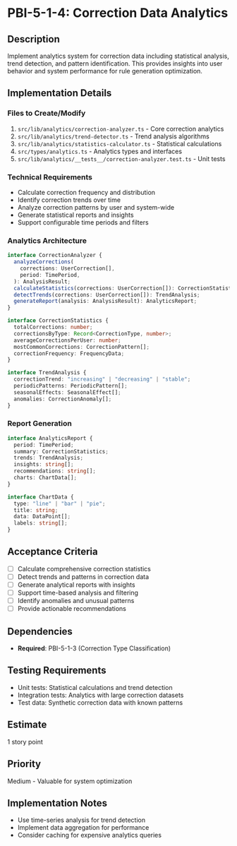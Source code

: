 # PBI-5-1-4: Correction Data Analytics

## Description

Implement analytics system for correction data including statistical analysis,
trend detection, and pattern identification. This provides insights into user
behavior and system performance for rule generation optimization.

## Implementation Details

### Files to Create/Modify

1. `src/lib/analytics/correction-analyzer.ts` - Core correction analytics
2. `src/lib/analytics/trend-detector.ts` - Trend analysis algorithms
3. `src/lib/analytics/statistics-calculator.ts` - Statistical calculations
4. `src/types/analytics.ts` - Analytics types and interfaces
5. `src/lib/analytics/__tests__/correction-analyzer.test.ts` - Unit tests

### Technical Requirements

- Calculate correction frequency and distribution
- Identify correction trends over time
- Analyze correction patterns by user and system-wide
- Generate statistical reports and insights
- Support configurable time periods and filters

### Analytics Architecture

```typescript
interface CorrectionAnalyzer {
  analyzeCorrections(
    corrections: UserCorrection[],
    period: TimePeriod,
  ): AnalysisResult;
  calculateStatistics(corrections: UserCorrection[]): CorrectionStatistics;
  detectTrends(corrections: UserCorrection[]): TrendAnalysis;
  generateReport(analysis: AnalysisResult): AnalyticsReport;
}

interface CorrectionStatistics {
  totalCorrections: number;
  correctionsByType: Record<CorrectionType, number>;
  averageCorrectionsPerUser: number;
  mostCommonCorrections: CorrectionPattern[];
  correctionFrequency: FrequencyData;
}

interface TrendAnalysis {
  correctionTrend: "increasing" | "decreasing" | "stable";
  periodicPatterns: PeriodicPattern[];
  seasonalEffects: SeasonalEffect[];
  anomalies: CorrectionAnomaly[];
}
```

### Report Generation

```typescript
interface AnalyticsReport {
  period: TimePeriod;
  summary: CorrectionStatistics;
  trends: TrendAnalysis;
  insights: string[];
  recommendations: string[];
  charts: ChartData[];
}

interface ChartData {
  type: "line" | "bar" | "pie";
  title: string;
  data: DataPoint[];
  labels: string[];
}
```

## Acceptance Criteria

- [ ] Calculate comprehensive correction statistics
- [ ] Detect trends and patterns in correction data
- [ ] Generate analytical reports with insights
- [ ] Support time-based analysis and filtering
- [ ] Identify anomalies and unusual patterns
- [ ] Provide actionable recommendations

## Dependencies

- **Required**: PBI-5-1-3 (Correction Type Classification)

## Testing Requirements

- Unit tests: Statistical calculations and trend detection
- Integration tests: Analytics with large correction datasets
- Test data: Synthetic correction data with known patterns

## Estimate

1 story point

## Priority

Medium - Valuable for system optimization

## Implementation Notes

- Use time-series analysis for trend detection
- Implement data aggregation for performance
- Consider caching for expensive analytics queries
